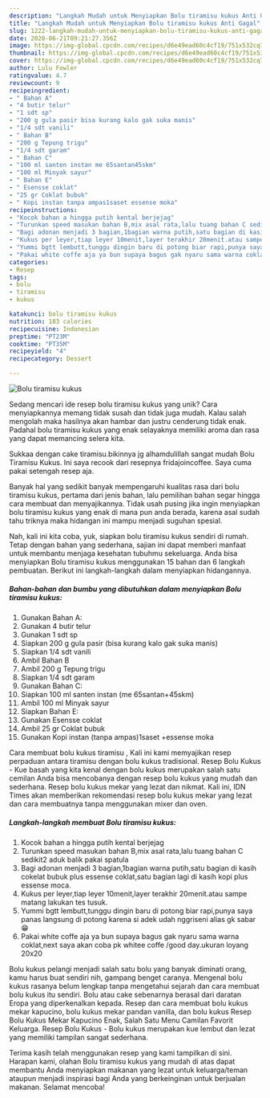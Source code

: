 ```yaml
---
description: "Langkah Mudah untuk Menyiapkan Bolu tiramisu kukus Anti Gagal"
title: "Langkah Mudah untuk Menyiapkan Bolu tiramisu kukus Anti Gagal"
slug: 1222-langkah-mudah-untuk-menyiapkan-bolu-tiramisu-kukus-anti-gagal
date: 2020-06-21T09:21:27.356Z
image: https://img-global.cpcdn.com/recipes/d6e49ead60c4cf19/751x532cq70/bolu-tiramisu-kukus-foto-resep-utama.jpg
thumbnail: https://img-global.cpcdn.com/recipes/d6e49ead60c4cf19/751x532cq70/bolu-tiramisu-kukus-foto-resep-utama.jpg
cover: https://img-global.cpcdn.com/recipes/d6e49ead60c4cf19/751x532cq70/bolu-tiramisu-kukus-foto-resep-utama.jpg
author: Lulu Fowler
ratingvalue: 4.7
reviewcount: 9
recipeingredient:
- " Bahan A"
- "4 butir telur"
- "1 sdt sp"
- "200 g gula pasir bisa kurang kalo gak suka manis"
- "1/4 sdt vanili"
- " Bahan B"
- "200 g Tepung trigu"
- "1/4 sdt garam"
- " Bahan C"
- "100 ml santen instan me 65santan45skm"
- "100 ml Minyak sayur"
- " Bahan E"
- " Esensse coklat"
- "25 gr Coklat bubuk"
- " Kopi instan tanpa ampas1saset essense moka"
recipeinstructions:
- "Kocok bahan a hingga putih kental berjejag"
- "Turunkan speed masukan bahan B,mix asal rata,lalu tuang bahan C sedikit2 aduk balik pakai spatula"
- "Bagi adonan menjadi 3 bagian,1bagian warna putih,satu bagian di kasih cokelat bubuk plus essense coklat,satu bagian lagi di kasih kopi plus essense moca."
- "Kukus per leyer,tiap leyer 10menit,layer terakhir 20menit.atau sampe matang lakukan tes tusuk."
- "Yummi bgtt lembutt,tunggu dingin baru di potong biar rapi,punya saya panas langsung di potong karena si adek udah nggriseni alias gk sabar😁"
- "Pakai white coffe aja ya bun supaya bagus gak nyaru sama warna coklat,next saya akan coba pk whitee coffe /good day.ukuran loyang 20x20"
categories:
- Resep
tags:
- bolu
- tiramisu
- kukus

katakunci: bolu tiramisu kukus 
nutrition: 183 calories
recipecuisine: Indonesian
preptime: "PT23M"
cooktime: "PT35M"
recipeyield: "4"
recipecategory: Dessert

---
```



![Bolu tiramisu kukus](https://img-global.cpcdn.com/recipes/d6e49ead60c4cf19/751x532cq70/bolu-tiramisu-kukus-foto-resep-utama.jpg)

Sedang mencari ide resep bolu tiramisu kukus yang unik? Cara menyiapkannya memang tidak susah dan tidak juga mudah. Kalau salah mengolah maka hasilnya akan hambar dan justru cenderung tidak enak. Padahal bolu tiramisu kukus yang enak selayaknya memiliki aroma dan rasa yang dapat memancing selera kita.

Sukkaa dengan cake tiramisu.bikinnya jg alhamdulillah sangat mudah Bolu Tiramisu Kukus. Ini saya recook dari resepnya fridajoincoffee. Saya cuma pakai setengah resep aja.

Banyak hal yang sedikit banyak mempengaruhi kualitas rasa dari bolu tiramisu kukus, pertama dari jenis bahan, lalu pemilihan bahan segar hingga cara membuat dan menyajikannya. Tidak usah pusing jika ingin menyiapkan bolu tiramisu kukus yang enak di mana pun anda berada, karena asal sudah tahu triknya maka hidangan ini mampu menjadi suguhan spesial.


Nah, kali ini kita coba, yuk, siapkan bolu tiramisu kukus sendiri di rumah. Tetap dengan bahan yang sederhana, sajian ini dapat memberi manfaat untuk membantu menjaga kesehatan tubuhmu sekeluarga. Anda bisa menyiapkan Bolu tiramisu kukus menggunakan 15 bahan dan 6 langkah pembuatan. Berikut ini langkah-langkah dalam menyiapkan hidangannya.

<!--inarticleads1-->

##### Bahan-bahan dan bumbu yang dibutuhkan dalam menyiapkan Bolu tiramisu kukus:

1. Gunakan  Bahan A:
1. Gunakan 4 butir telur
1. Gunakan 1 sdt sp
1. Siapkan 200 g gula pasir (bisa kurang kalo gak suka manis)
1. Siapkan 1/4 sdt vanili
1. Ambil  Bahan B
1. Ambil 200 g Tepung trigu
1. Siapkan 1/4 sdt garam
1. Gunakan  Bahan C:
1. Siapkan 100 ml santen instan (me 65santan+45skm)
1. Ambil 100 ml Minyak sayur
1. Siapkan  Bahan E:
1. Gunakan  Esensse coklat
1. Ambil 25 gr Coklat bubuk
1. Gunakan  Kopi instan (tanpa ampas)1saset +essense moka


Cara membuat bolu kukus tiramisu , Kali ini kami memyajikan resep perpaduan antara tiramisu dengan bolu kukus tradisional. Resep Bolu Kukus - Kue basah yang kita kenal dengan bolu kukus merupakan salah satu cemilan Anda bisa mencobanya dengan resep bolu kukus yang mudah dan sederhana. Resep bolu kukus mekar yang lezat dan nikmat. Kali ini, IDN Times akan memberikan rekomendasi resep bolu kukus mekar yang lezat dan cara membuatnya tanpa menggunakan mixer dan oven. 

<!--inarticleads2-->

##### Langkah-langkah membuat Bolu tiramisu kukus:

1. Kocok bahan a hingga putih kental berjejag
1. Turunkan speed masukan bahan B,mix asal rata,lalu tuang bahan C sedikit2 aduk balik pakai spatula
1. Bagi adonan menjadi 3 bagian,1bagian warna putih,satu bagian di kasih cokelat bubuk plus essense coklat,satu bagian lagi di kasih kopi plus essense moca.
1. Kukus per leyer,tiap leyer 10menit,layer terakhir 20menit.atau sampe matang lakukan tes tusuk.
1. Yummi bgtt lembutt,tunggu dingin baru di potong biar rapi,punya saya panas langsung di potong karena si adek udah nggriseni alias gk sabar😁
1. Pakai white coffe aja ya bun supaya bagus gak nyaru sama warna coklat,next saya akan coba pk whitee coffe /good day.ukuran loyang 20x20


Bolu kukus pelangi menjadi salah satu bolu yang banyak diminati orang, kamu harus buat sendiri nih, gampang benget caranya. Mengenal bolu kukus rasanya belum lengkap tanpa mengetahui sejarah dan cara membuat bolu kukus itu sendiri. Bolu atau cake sebenarnya berasal dari daratan Eropa yang diperkenalkan kepada. Resep dan cara membuat bolu kukus mekar kapucino, bolu kukus mekar pandan vanilla, dan bolu kukus Resep Bolu Kukus Mekar Kapucino Enak, Salah Satu Menu Camilan Favorit Keluarga. Resep Bolu Kukus - Bolu kukus merupakan kue lembut dan lezat yang memiliki tampilan sangat sederhana. 

Terima kasih telah menggunakan resep yang kami tampilkan di sini. Harapan kami, olahan Bolu tiramisu kukus yang mudah di atas dapat membantu Anda menyiapkan makanan yang lezat untuk keluarga/teman ataupun menjadi inspirasi bagi Anda yang berkeinginan untuk berjualan makanan. Selamat mencoba!
